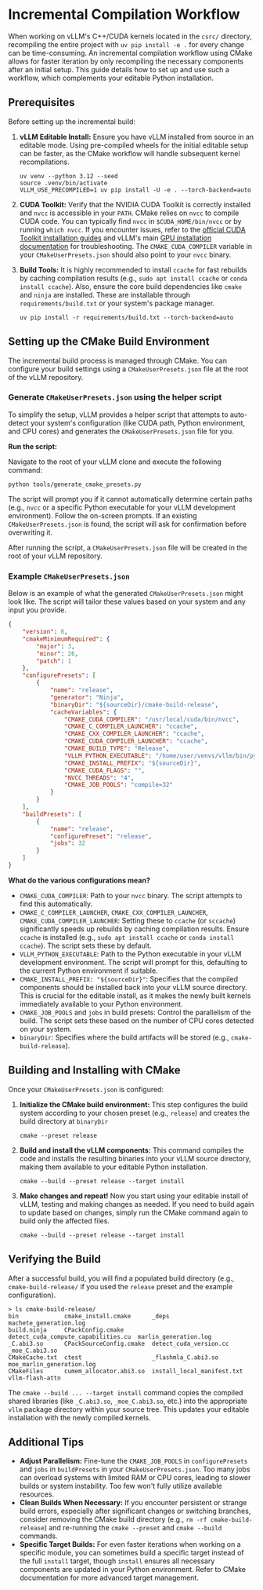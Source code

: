 # Incremental Compilation Workflow

When working on vLLM's C++/CUDA kernels located in the `csrc/` directory, recompiling the entire project with `uv pip install -e .` for every change can be time-consuming. An incremental compilation workflow using CMake allows for faster iteration by only recompiling the necessary components after an initial setup. This guide details how to set up and use such a workflow, which complements your editable Python installation.

## Prerequisites

Before setting up the incremental build:

1. **vLLM Editable Install:** Ensure you have vLLM installed from source in an editable mode. Using pre-compiled wheels for the initial editable setup can be faster, as the CMake workflow will handle subsequent kernel recompilations.

    ```console
    uv venv --python 3.12 --seed
    source .venv/bin/activate
    VLLM_USE_PRECOMPILED=1 uv pip install -U -e . --torch-backend=auto
    ```

2. **CUDA Toolkit:** Verify that the NVIDIA CUDA Toolkit is correctly installed and `nvcc` is accessible in your `PATH`. CMake relies on `nvcc` to compile CUDA code. You can typically find `nvcc` in `$CUDA_HOME/bin/nvcc` or by running `which nvcc`. If you encounter issues, refer to the [official CUDA Toolkit installation guides](https://developer.nvidia.com/cuda-toolkit-archive) and vLLM's main [GPU installation documentation](../getting_started/installation/gpu/cuda.inc.md#troubleshooting) for troubleshooting. The `CMAKE_CUDA_COMPILER` variable in your `CMakeUserPresets.json` should also point to your `nvcc` binary.

3. **Build Tools:** It is highly recommended to install `ccache` for fast rebuilds by caching compilation results (e.g., `sudo apt install ccache` or `conda install ccache`). Also, ensure the core build dependencies like `cmake` and `ninja` are installed. These are installable through `requirements/build.txt` or your system's package manager.

    ```console
    uv pip install -r requirements/build.txt --torch-backend=auto
    ```

## Setting up the CMake Build Environment

The incremental build process is managed through CMake. You can configure your build settings using a `CMakeUserPresets.json` file at the root of the vLLM repository.

### Generate `CMakeUserPresets.json` using the helper script

To simplify the setup, vLLM provides a helper script that attempts to auto-detect your system's configuration (like CUDA path, Python environment, and CPU cores) and generates the `CMakeUserPresets.json` file for you.

**Run the script:**

Navigate to the root of your vLLM clone and execute the following command:

```console
python tools/generate_cmake_presets.py
```

The script will prompt you if it cannot automatically determine certain paths (e.g., `nvcc` or a specific Python executable for your vLLM development environment). Follow the on-screen prompts. If an existing `CMakeUserPresets.json` is found, the script will ask for confirmation before overwriting it.

After running the script, a `CMakeUserPresets.json` file will be created in the root of your vLLM repository.

### Example `CMakeUserPresets.json`

Below is an example of what the generated `CMakeUserPresets.json` might look like. The script will tailor these values based on your system and any input you provide.

```json
{
    "version": 6,
    "cmakeMinimumRequired": {
        "major": 3,
        "minor": 26,
        "patch": 1
    },
    "configurePresets": [
        {
            "name": "release",
            "generator": "Ninja",
            "binaryDir": "${sourceDir}/cmake-build-release",
            "cacheVariables": {
                "CMAKE_CUDA_COMPILER": "/usr/local/cuda/bin/nvcc",
                "CMAKE_C_COMPILER_LAUNCHER": "ccache",
                "CMAKE_CXX_COMPILER_LAUNCHER": "ccache",
                "CMAKE_CUDA_COMPILER_LAUNCHER": "ccache",
                "CMAKE_BUILD_TYPE": "Release",
                "VLLM_PYTHON_EXECUTABLE": "/home/user/venvs/vllm/bin/python",
                "CMAKE_INSTALL_PREFIX": "${sourceDir}",
                "CMAKE_CUDA_FLAGS": "",
                "NVCC_THREADS": "4",
                "CMAKE_JOB_POOLS": "compile=32"
            }
        }
    ],
    "buildPresets": [
        {
            "name": "release",
            "configurePreset": "release",
            "jobs": 32
        }
    ]
}
```

**What do the various configurations mean?**
- `CMAKE_CUDA_COMPILER`: Path to your `nvcc` binary. The script attempts to find this automatically.
- `CMAKE_C_COMPILER_LAUNCHER`, `CMAKE_CXX_COMPILER_LAUNCHER`, `CMAKE_CUDA_COMPILER_LAUNCHER`: Setting these to `ccache` (or `sccache`) significantly speeds up rebuilds by caching compilation results. Ensure `ccache` is installed (e.g., `sudo apt install ccache` or `conda install ccache`). The script sets these by default.
- `VLLM_PYTHON_EXECUTABLE`: Path to the Python executable in your vLLM development environment. The script will prompt for this, defaulting to the current Python environment if suitable.
- `CMAKE_INSTALL_PREFIX: "${sourceDir}"`: Specifies that the compiled components should be installed back into your vLLM source directory. This is crucial for the editable install, as it makes the newly built kernels immediately available to your Python environment.
- `CMAKE_JOB_POOLS` and `jobs` in build presets: Control the parallelism of the build. The script sets these based on the number of CPU cores detected on your system.
- `binaryDir`: Specifies where the build artifacts will be stored (e.g., `cmake-build-release`).

## Building and Installing with CMake

Once your `CMakeUserPresets.json` is configured:

1. **Initialize the CMake build environment:**
   This step configures the build system according to your chosen preset (e.g., `release`) and creates the build directory at `binaryDir`

   ```console
   cmake --preset release
   ```

2. **Build and install the vLLM components:**
   This command compiles the code and installs the resulting binaries into your vLLM source directory, making them available to your editable Python installation.

   ```console
   cmake --build --preset release --target install
   ```

3. **Make changes and repeat!**
    Now you start using your editable install of vLLM, testing and making changes as needed. If you need to build again to update based on changes, simply run the CMake command again to build only the affected files.

    ```console
    cmake --build --preset release --target install
    ```

## Verifying the Build

After a successful build, you will find a populated build directory (e.g., `cmake-build-release/` if you used the `release` preset and the example configuration).

```console
> ls cmake-build-release/
bin             cmake_install.cmake      _deps                                machete_generation.log
build.ninja     CPackConfig.cmake        detect_cuda_compute_capabilities.cu  marlin_generation.log
_C.abi3.so      CPackSourceConfig.cmake  detect_cuda_version.cc               _moe_C.abi3.so
CMakeCache.txt  ctest                    _flashmla_C.abi3.so                  moe_marlin_generation.log
CMakeFiles      cumem_allocator.abi3.so  install_local_manifest.txt           vllm-flash-attn
```

The `cmake --build ... --target install` command copies the compiled shared libraries (like `_C.abi3.so`, `_moe_C.abi3.so`, etc.) into the appropriate `vllm` package directory within your source tree. This updates your editable installation with the newly compiled kernels.

## Additional Tips

- **Adjust Parallelism:** Fine-tune the `CMAKE_JOB_POOLS` in `configurePresets` and `jobs` in `buildPresets` in your `CMakeUserPresets.json`. Too many jobs can overload systems with limited RAM or CPU cores, leading to slower builds or system instability. Too few won't fully utilize available resources.
- **Clean Builds When Necessary:** If you encounter persistent or strange build errors, especially after significant changes or switching branches, consider removing the CMake build directory (e.g., `rm -rf cmake-build-release`) and re-running the `cmake --preset` and `cmake --build` commands.
- **Specific Target Builds:** For even faster iterations when working on a specific module, you can sometimes build a specific target instead of the full `install` target, though `install` ensures all necessary components are updated in your Python environment. Refer to CMake documentation for more advanced target management.
